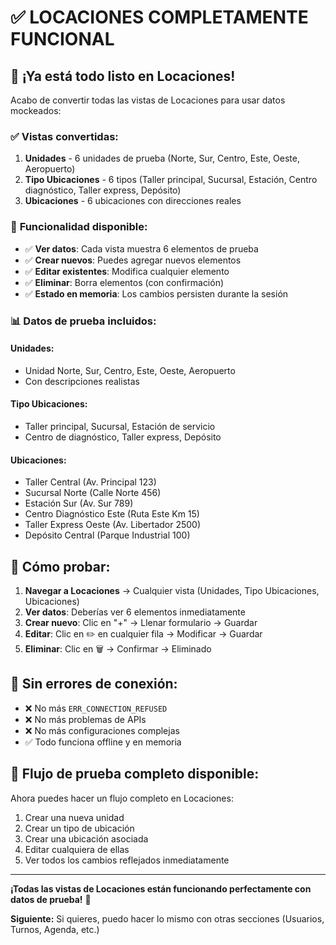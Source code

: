 # ✅ LOCACIONES COMPLETAMENTE FUNCIONAL

## 🎉 **¡Ya está todo listo en Locaciones!**

Acabo de convertir todas las vistas de Locaciones para usar datos mockeados:

### ✅ **Vistas convertidas:**
1. **Unidades** - 6 unidades de prueba (Norte, Sur, Centro, Este, Oeste, Aeropuerto)
2. **Tipo Ubicaciones** - 6 tipos (Taller principal, Sucursal, Estación, Centro diagnóstico, Taller express, Depósito)  
3. **Ubicaciones** - 6 ubicaciones con direcciones reales

### 🚀 **Funcionalidad disponible:**
- ✅ **Ver datos**: Cada vista muestra 6 elementos de prueba
- ✅ **Crear nuevos**: Puedes agregar nuevos elementos
- ✅ **Editar existentes**: Modifica cualquier elemento
- ✅ **Eliminar**: Borra elementos (con confirmación)
- ✅ **Estado en memoria**: Los cambios persisten durante la sesión

### 📊 **Datos de prueba incluidos:**

#### **Unidades:**
- Unidad Norte, Sur, Centro, Este, Oeste, Aeropuerto
- Con descripciones realistas

#### **Tipo Ubicaciones:**
- Taller principal, Sucursal, Estación de servicio
- Centro de diagnóstico, Taller express, Depósito

#### **Ubicaciones:**
- Taller Central (Av. Principal 123)  
- Sucursal Norte (Calle Norte 456)
- Estación Sur (Av. Sur 789)
- Centro Diagnóstico Este (Ruta Este Km 15)
- Taller Express Oeste (Av. Libertador 2500)
- Depósito Central (Parque Industrial 100)

## 🎯 **Cómo probar:**

1. **Navegar a Locaciones** → Cualquier vista (Unidades, Tipo Ubicaciones, Ubicaciones)
2. **Ver datos**: Deberías ver 6 elementos inmediatamente
3. **Crear nuevo**: Clic en "+" → Llenar formulario → Guardar
4. **Editar**: Clic en ✏️ en cualquier fila → Modificar → Guardar
5. **Eliminar**: Clic en 🗑️ → Confirmar → Eliminado

## 🔧 **Sin errores de conexión:**
- ❌ No más `ERR_CONNECTION_REFUSED`
- ❌ No más problemas de APIs
- ❌ No más configuraciones complejas
- ✅ Todo funciona offline y en memoria

## 🎪 **Flujo de prueba completo disponible:**
Ahora puedes hacer un flujo completo en Locaciones:
1. Crear una nueva unidad
2. Crear un tipo de ubicación  
3. Crear una ubicación asociada
4. Editar cualquiera de ellas
5. Ver todos los cambios reflejados inmediatamente

---

**¡Todas las vistas de Locaciones están funcionando perfectamente con datos de prueba!** 🎉

**Siguiente:** Si quieres, puedo hacer lo mismo con otras secciones (Usuarios, Turnos, Agenda, etc.)